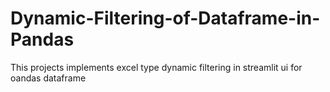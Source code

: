 # Dynamic-Filtering-of-Dataframe-in-Pandas
This projects implements excel type dynamic filtering in streamlit ui for oandas dataframe
